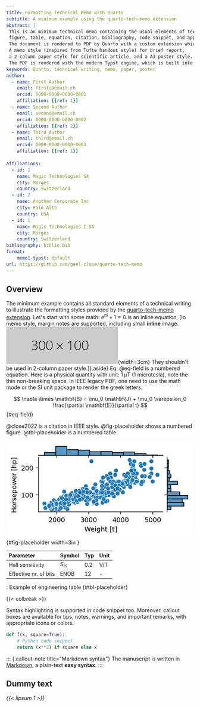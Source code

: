 ```yaml
---
title: Formatting Technical Memo with Quarto
subtitle: A minimum example using the quarto-tech-memo extension
abstract: |
 This is an minimum technical memo containing the usual elements of technical writing: 
 figure, table, equation, citation, bibliography, code snippet, and appendix.
 The document is rendered to PDF by Quarto with a custom extension which provides several styles.
 A memo style (inspired from Tufte handout style) for brief report,
 a 2-column paper style for scientific article, and a A3 poster style.
 The PDF is rendered with the modern Typst engine, which is built into Quarto.
keywords: Quarto, technical writing, memo, paper, poster
author:
  - name: First Author
    email: firstc@email.ch
    orcid: 0000-0000-0000-0001
    affiliation: [{ref: 1}]
  - name: Second Author
    email: second@email.ch
    orcid: 0000-0000-0000-0002
    affiliation: [{ref: 2}]
  - name: Third Author
    email: third@email.ch
    orcid: 0000-0000-0000-0003
    affiliation: [{ref: 1}]
    
affiliations:
  - id: 1
    name: Magic Technologies SA
    city: Morges
    country: Switzerland
  - id: 2
    name: Another Corporate Inc
    city: Palo Alto
    country: USA
  - id: 1
    name: Magic Technologies I SA
    city: Morges
    country: Switzerland
bibliography: biblio.bib
format:
    memo1-typst: default
url: https://github.com/gael-close/quarto-tech-memo
---
```


## Overview 

The minimum example contains all standard elements of a technical writing
to illustrate the formatting styles provided by the [quarto-tech-memo extension](https://github.com/gael-close/quarto-tech-memo).
Let's start with some math: $e^{\pi i} + 1 = 0$ is an inline equation, 
[In memo style, margin notes are supported, 
including small **inline** image.
![figs/small-fig.png](figs/small-fig.png){width=3cm} 
They shouldn't be used in 2-column paper style.]{.aside}
Eq. @eq-field is a numbered equation.
Here is a physical quantity with unit: 1 μT (1 microtesla),
note the thin non-breaking space.
In IEEE legacy PDF, one need to use the math mode
or the SI unit package to render the greek letters.

$$
\nabla \times \mathbf{B} = \mu_0 \mathbf{J} + \mu_0 \varepsilon_0 \frac{\partial \mathbf{E}}{\partial t} 
$$ {#eq-field}

<!-- Uncomment to populate with more dummy text 
{{< lipsum 1 >}}
![Figure caption.](https://dummyimage.com/300x100){#fig-placeholder} 
-->


@close2022 is a citation in IEEE style.
@fig-placeholder shows a numbered figure.
@tbl-placeholder is a numbered table.

![Figure caption.](figs/data-plot.png){#fig-placeholder width=3in }

| Parameter             | Symbol          | Typ | Unit |
| :-------------------- | --------------- | --- | ---- |
| Hall sensitivity      | $S_\mathrm{H}$  | 0.2 | V/T  |
| Effective nr. of bits | $\mathrm{ENOB}$ | 12  | -    |

: Example of engineering table {#tbl-placeholder}


{{< colbreak >}}

Syntax highlighting is supported in code snippet too.
Moreover, callout boxes are available for tips, notes, warnings, and important remarks,
with appropriate icons or colors.

```python
def f(x, square=True):
    # Python code snippet
    return (x**2) if square else x
```

::: {.callout-note title="Markdown syntax"}
The manuscript is written in [Markdown](https://quarto.org/docs/authoring/markdown-basics.html), 
a plain-text **easy syntax**.
:::

## Dummy text

*{{< lipsum 1 >}}*